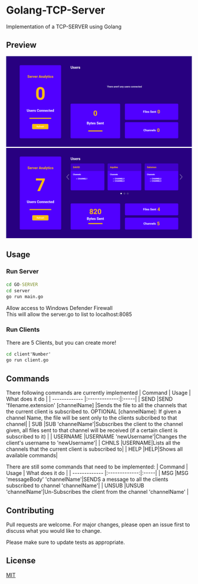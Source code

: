 # Golang-TCP-Server

Implementation of a TCP-SERVER using Golang

## Preview 

![plot](./images/server_noclients.png)
<br />
![plot](./images/server.png)

## Usage

### Run Server

```cmd
cd GO-SERVER
cd server
go run main.go
```

Allow access to Windows Defender Firewall<br />
This will allow the server.go to list to localhost:8085

### Run Clients

There are 5 Clients, but you can create more!

```cmd
cd client'Number'
go run client.go
```

## Commands

There following commands are currently implemented
| Command        | Usage           | What does it do  |
| ------------- |:-------------:|:-----|
| SEND      |SEND 'filename.extension' [channelName] |Sends the file to all the channels that the current client is subscribed to. OPTIONAL [channelName]: If given a channel Name, the file will be sent only to the clients subcribed to that channel|
| SUB      |SUB 'channelName'|Subscribes the client to the channel given, all files sent to that channel will be received (if a certain client is subscribed to it) |
| USERNAME |USERNAME 'newUsername'|Changes the client's username to 'newUsername'|
| CHNLS |USERNAME|Lists all the channels that the current client is subscribed to|
| HELP |HELP|Shows all available commands|

There are still some commands that need to be implemented:
| Command        | Usage           | What does it do  |
| ------------- |:-------------:|:-----|
| MSG |MSG 'messageBody' 'channelName'|SENDS a message to all the clients subscribed to channel 'channelName'|
| UNSUB      |UNSUB 'channelName'|Un-Subscribes the client from the channel 'channelName' |

## Contributing

Pull requests are welcome. For major changes, please open an issue first to discuss what you would like to change.

Please make sure to update tests as appropriate.

## License

[MIT](https://choosealicense.com/licenses/mit/)
